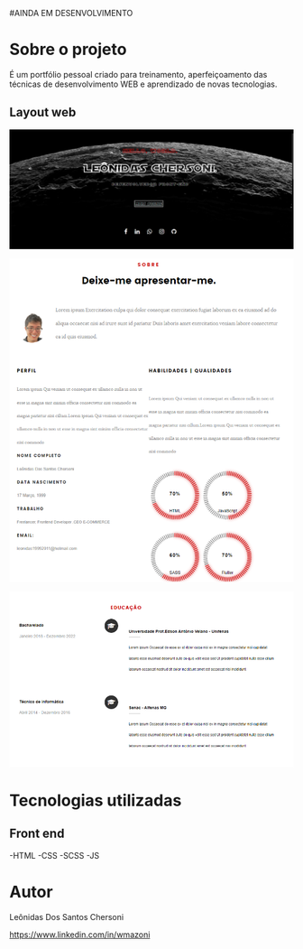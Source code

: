 #AINDA EM DESENVOLVIMENTO

# Sobre o projeto

É um portfólio pessoal criado para treinamento, aperfeiçoamento das técnicas de desenvolvimento WEB e aprendizado de novas tecnologias.

## Layout web
![Web 1](https://github.com/leonidasc019/Portfolio_Leonidas/blob/master/assets/web1.PNG)

![Web 2](https://github.com/leonidasc019/Portfolio_Leonidas/blob/master/assets/web2.PNG)

![Web 3](https://github.com/leonidasc019/Portfolio_Leonidas/blob/master/assets/web3.PNG)

# Tecnologias utilizadas

## Front end
-HTML
-CSS
-SCSS
-JS



# Autor

Leônidas Dos Santos Chersoni

https://www.linkedin.com/in/wmazoni

